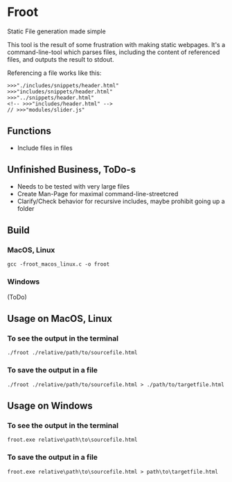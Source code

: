 # Froot
Static File generation made simple

This tool is the result of some frustration with making static webpages.
It's a command-line-tool which parses files, including the content of referenced files, and outputs the result to stdout.

Referencing a file works like this:
```
>>>"./includes/snippets/header.html"
>>>"includes/snippets/header.html"
>>>"../snippets/header.html"
<!-- >>>"includes/header.html" -->
// >>>"modules/slider.js"
```

## Functions
- Include files in files

## Unfinished Business, ToDo-s
- Needs to be tested with very large files
- Create Man-Page for maximal command-line-streetcred
- Clarify/Check behavior for recursive includes, maybe prohibit going up a folder

## Build

### MacOS, Linux
```
gcc -froot_macos_linux.c -o froot
```

### Windows
(ToDo)

## Usage on MacOS, Linux

### To see the output in the terminal
```
./froot ./relative/path/to/sourcefile.html
```

### To save the output in a file
```
./froot ./relative/path/to/sourcefile.html > ./path/to/targetfile.html
```

## Usage on Windows

### To see the output in the terminal
```
froot.exe relative\path\to\sourcefile.html
```

### To save the output in a file
```
froot.exe relative\path\to\sourcefile.html > path\to\targetfile.html
```




